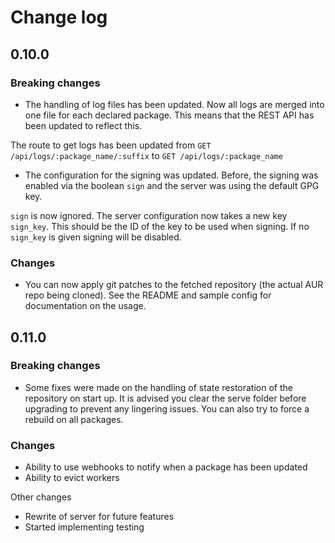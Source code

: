 # Change log

## 0.10.0

### Breaking changes

- The handling of log files has been updated. Now all logs are merged into one file for each declared package. 
This means that the REST API has been updated to reflect this.

The route to get logs has been updated from `GET /api/logs/:package_name/:suffix` to `GET /api/logs/:package_name`

- The configuration for the signing was updated. Before, the signing was enabled via the boolean `sign` and the server was using the default GPG key.

`sign` is now ignored.
The server configuration now takes a new key `sign_key`. This should be the ID of the key to be used when signing. If no `sign_key` is given signing will be disabled.

### Changes

- You can now apply git patches to the fetched repository (the actual AUR repo being cloned).
See the README and sample config for documentation on the usage.


## 0.11.0

### Breaking changes
- Some fixes were made on the handling of state restoration of the repository on start up.
It is advised you clear the serve folder before upgrading to prevent any lingering issues. You can also try to force a rebuild on all packages.

### Changes

- Ability to use webhooks to notify when a package has been updated
- Ability to evict workers

Other changes
- Rewrite of server for future features
- Started implementing testing